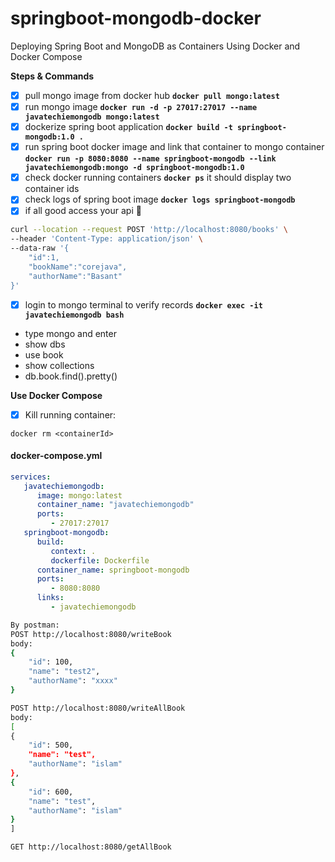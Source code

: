 # springboot-mongodb-docker
Deploying Spring Boot and MongoDB as Containers Using Docker and Docker Compose

**Steps & Commands**

- [x] pull mongo image from docker hub **`docker pull mongo:latest`**
- [x] run mongo image **`docker run -d -p 27017:27017 --name javatechiemongodb mongo:latest`**
- [x] dockerize spring boot application **`docker build -t springboot-mongodb:1.0 .`**
- [x] run spring boot docker image and link that container to mongo container 
   **`docker run -p 8080:8080 --name springboot-mongodb --link javatechiemongodb:mongo -d springboot-mongodb:1.0`**
- [x] check docker running containers  **`docker ps`** it should display two container ids
- [x] check logs of spring boot image **`docker logs springboot-mongodb`**
- [x] if all good access your api  :tada:
```bash
curl --location --request POST 'http://localhost:8080/books' \
--header 'Content-Type: application/json' \
--data-raw '{
    "id":1,
    "bookName":"corejava",
    "authorName":"Basant"
}'
```
- [x] login to mongo terminal to verify records **`docker exec -it javatechiemongodb bash`**
- type mongo and enter
- show dbs
- use book
- show collections
- db.book.find().pretty()

**Use Docker Compose**

- [x] Kill running container:
```
docker rm <containerId>
```

#### docker-compose.yml

```yaml
services:
   javatechiemongodb:
      image: mongo:latest
      container_name: "javatechiemongodb"
      ports:
         - 27017:27017
   springboot-mongodb:
      build:
         context: .
         dockerfile: Dockerfile
      container_name: springboot-mongodb
      ports:
         - 8080:8080
      links:
         - javatechiemongodb
```

```bash
By postman:
POST http://localhost:8080/writeBook
body:
{
    "id": 100,
    "name": "test2",
    "authorName": "xxxx"
}

POST http://localhost:8080/writeAllBook
body:
[
{
    "id": 500,
    "name": "test",
    "authorName": "islam"
},
{
    "id": 600,
    "name": "test",
    "authorName": "islam"
}
]

GET http://localhost:8080/getAllBook

```


